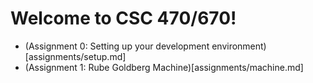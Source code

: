 # Welcome to CSC 470/670!
- (Assignment 0: Setting up your development environment)[assignments/setup.md]
- (Assignment 1: Rube Goldberg Machine)[assignments/machine.md]